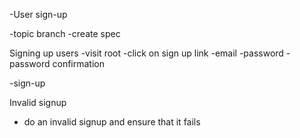 -User sign-up

-topic branch
-create spec

Signing up users
-visit root
-click on sign up link
-email
-password
-password confirmation

-sign-up

Invalid signup

- do an invalid signup and ensure that it fails
